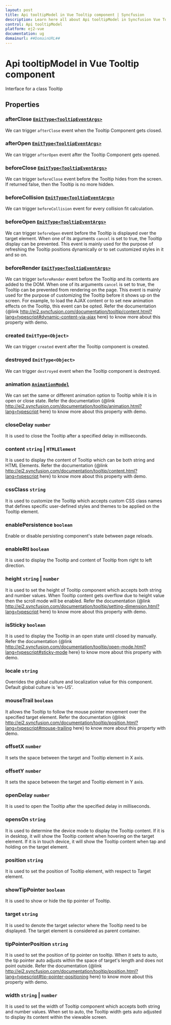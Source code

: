 ```yaml
---
layout: post
title: Api tooltipModel in Vue Tooltip component | Syncfusion
description: Learn here all about Api tooltipModel in Syncfusion Vue Tooltip component of Syncfusion Essential JS 2 and more.
control: Api tooltipModel 
platform: ej2-vue
documentation: ug
domainurl: ##DomainURL##
---
```


# Api tooltipModel in Vue Tooltip component

Interface for a class Tooltip

## Properties

### afterClose [`EmitType<TooltipEventArgs>`](https://ej2.syncfusion.com/vue/documentation/api-tooltipEventArgs.html)

We can trigger `afterClose` event when the Tooltip Component gets closed.

### afterOpen [`EmitType<TooltipEventArgs>`](https://ej2.syncfusion.com/vue/documentation/api-tooltipEventArgs.html)

We can trigger `afterOpen` event after the Tooltip Component gets opened.

### beforeClose [`EmitType<TooltipEventArgs>`](https://ej2.syncfusion.com/vue/documentation/api-tooltipEventArgs.html)

We can trigger `beforeClose` event before the Tooltip hides from the screen. If returned false, then the Tooltip is no more hidden.

### beforeCollision [`EmitType<TooltipEventArgs>`](https://ej2.syncfusion.com/vue/documentation/api-tooltipEventArgs.html)

We can trigger `beforeCollision` event for every collision fit calculation.

### beforeOpen [`EmitType<TooltipEventArgs>`](https://ej2.syncfusion.com/vue/documentation/api-tooltipEventArgs.html)

We can trigger `beforeOpen` event before the Tooltip is displayed over the target element. When one of its arguments `cancel` is set to true, the Tooltip display can be prevented. This event is mainly used for the purpose of refreshing the Tooltip positions dynamically or to
 set customized styles in it and so on.

### beforeRender [`EmitType<TooltipEventArgs>`](https://ej2.syncfusion.com/vue/documentation/api-tooltipEventArgs.html)

We can trigger `beforeRender` event before the Tooltip and its contents are added to the DOM. When one of its arguments `cancel` is set to true, the Tooltip can be prevented from rendering on the page. This event is mainly used for the purpose of customizing the Tooltip before it shows up on the screen. For example, to load the AJAX content or to set new animation effects on the Tooltip, this event can be opted.
Refer the documentation {@link http://ej2.syncfusion.com/documentation/tooltip/content.html?lang=typescript#dynamic-content-via-ajax here}
 to know more about this property with demo.

### created  `EmitType<Object>`

We can trigger `created` event after the Tooltip component is created.

### destroyed  `EmitType<Object>`

We can trigger `destroyed` event when the Tooltip component is destroyed.

### animation [`AnimationModel`](https://ej2.syncfusion.com/vue/documentation/api-animationModel.html)

We can set the same or different animation option to Tooltip while it is in open or close state. Refer the documentation {@link http://ej2.syncfusion.com/documentation/tooltip/animation.html?lang=typescript here} to know more about this property with demo.

### closeDelay `number`

It is used to close the Tooltip after a specified delay in milliseconds.

### content `string` &#124;  `HTMLElement`

It is used to display the content of Tooltip which can be both string and HTML Elements. Refer the documentation {@link http://ej2.syncfusion.com/documentation/tooltip/content.html?lang=typescript here} to know more about this property with demo.


### cssClass `string`

It is used to customize the Tooltip which accepts custom CSS class names that defines specific user-defined styles and themes to be applied on the Tooltip element.

### enablePersistence `boolean`

Enable or disable persisting component's state between page reloads.

### enableRtl `boolean`

It is used to display the Tooltip and content of Tooltip from right to left direction.

### height `string` &#124;  `number`

It is used to set the height of Tooltip component which accepts both string and number values. When Tooltip content gets overflow due to height value then the scroll mode will be enabled. Refer the documentation {@link http://ej2.syncfusion.com/documentation/tooltip/setting-dimension.html?lang=typescript here} to know more about this property with demo.

### isSticky `boolean`

It is used to display the Tooltip in an open state until closed by manually. Refer the documentation {@link http://ej2.syncfusion.com/documentation/tooltip/open-mode.html?lang=typescript#sticky-mode here} to know more about this property with demo.

### locale `string`

Overrides the global culture and localization value for this component. Default global culture is 'en-US'.

### mouseTrail `boolean`

It allows the Tooltip to follow the mouse pointer movement over the specified target element. Refer the documentation {@link http://ej2.syncfusion.com/documentation/tooltip/position.html?lang=typescript#mouse-trailing here} to know more about this property with demo.


### offsetX `number`

It sets the space between the target and Tooltip element in X axis.

### offsetY `number`

It sets the space between the target and Tooltip element in Y axis.

### openDelay `number`

It is used to open the Tooltip after the specified delay in milliseconds.

### opensOn `string`

It is used to determine the device mode to display the Tooltip content. If it is in desktop, it will show the Tooltip content when hovering on the target element. If it is in touch device, it will show the Tooltip content when tap and holding on the target element.

### position `string`

It is used to set the position of Tooltip element, with respect to Target element.


### showTipPointer `boolean`

It is used to show or hide the tip pointer of Tooltip.

### target `string`

It is used to denote the target selector where the Tooltip need to be displayed. The target element is considered as parent container.


### tipPointerPosition `string`

It is used to set the position of tip pointer on tooltip. When it sets to auto, the tip pointer auto adjusts within the space of target's length
and does not point outside. Refer the documentation {@link http://ej2.syncfusion.com/documentation/tooltip/position.html?lang=typescript#tip-pointer-positioning here} to know more about this property with demo.

### width `string` &#124;  `number`

It is used to set the width of Tooltip component which accepts both string and number values. When set to auto, the Tooltip width gets auto adjusted to display its content within the viewable screen.
